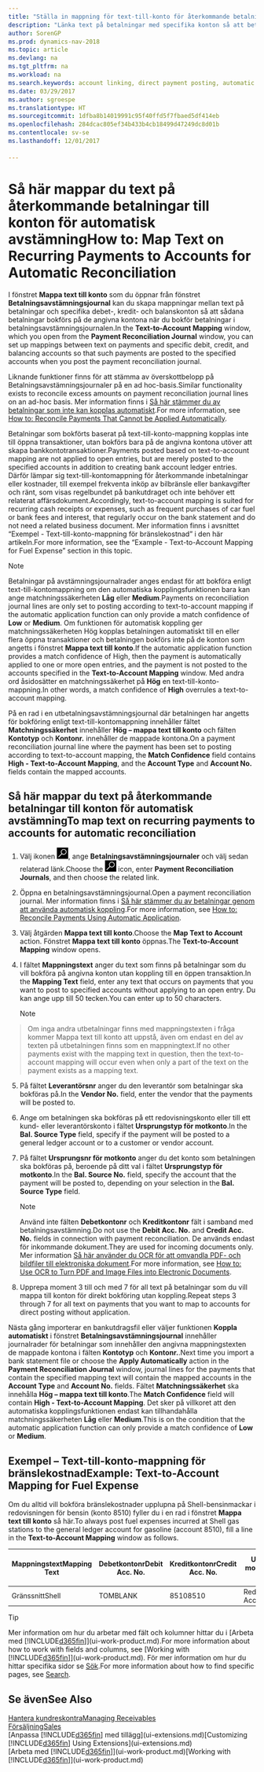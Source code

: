 ```yaml
---
title: "Ställa in mappning för text-till-konto för återkommande betalningar | Microsoft Docs"
description: "Länka text på betalningar med specifika konton så att betalningar bokförs på kontona när du bokför utbetalningsjournalen för avstämning."
author: SorenGP
ms.prod: dynamics-nav-2018
ms.topic: article
ms.devlang: na
ms.tgt_pltfrm: na
ms.workload: na
ms.search.keywords: account linking, direct payment posting, automatic payment processing, reconcile payment, recurring expense, recurring cash receipt
ms.date: 03/29/2017
ms.author: sgroespe
ms.translationtype: HT
ms.sourcegitcommit: 1dfba8b14019991c95f40ffd5f7fbaed5df414eb
ms.openlocfilehash: 284dcac805ef34b433b4cb18499d47249dc8d01b
ms.contentlocale: sv-se
ms.lasthandoff: 12/01/2017

---
```

# <a name="how-to-map-text-on-recurring-payments-to-accounts-for-automatic-reconciliation"></a><span data-ttu-id="d6f96-103">Så här mappar du text på återkommande betalningar till konton för automatisk avstämning</span><span class="sxs-lookup"><span data-stu-id="d6f96-103">How to: Map Text on Recurring Payments to Accounts for Automatic Reconciliation</span></span>
<span data-ttu-id="d6f96-104">I fönstret **Mappa text till konto** som du öppnar från fönstret **Betalningsavstämningsjournal** kan du skapa mappningar mellan text på betalningar och specifika debet-, kredit- och balanskonton så att sådana betalningar bokförs på de angivna kontona när du bokför betalningar i betalningsavstämningsjournalen.</span><span class="sxs-lookup"><span data-stu-id="d6f96-104">In the **Text-to-Account Mapping** window, which you open from the **Payment Reconciliation Journal** window, you can set up mappings between text on payments and specific debit, credit, and balancing accounts so that such payments are posted to the specified accounts when you post the payment reconciliation journal.</span></span>

<span data-ttu-id="d6f96-105">Liknande funktioner finns för att stämma av överskottbelopp på Betalningsavstämningsjournaler på en ad hoc-basis.</span><span class="sxs-lookup"><span data-stu-id="d6f96-105">Similar functionality exists to reconcile excess amounts on payment reconciliation journal lines on an ad-hoc basis.</span></span> <span data-ttu-id="d6f96-106">Mer information finns i [Så här stämmer du av betalningar som inte kan kopplas automatiskt](receivables-how-reconcile-payments-cannot-apply-auto.md).</span><span class="sxs-lookup"><span data-stu-id="d6f96-106">For more information, see [How to: Reconcile Payments That Cannot be Applied Automatically](receivables-how-reconcile-payments-cannot-apply-auto.md).</span></span>

<span data-ttu-id="d6f96-107">Betalningar som bokförts baserat på text-till-konto-mappning kopplas inte till öppna transaktioner, utan bokförs bara på de angivna kontona utöver att skapa bankkontotransaktioner.</span><span class="sxs-lookup"><span data-stu-id="d6f96-107">Payments posted based on text-to-account mapping are not applied to open entries, but are merely posted to the specified accounts in addition to creating bank account ledger entries.</span></span> <span data-ttu-id="d6f96-108">Därför lämpar sig text-till-kontomappning för återkommande inbetalningar eller kostnader, till exempel frekventa inköp av bilbränsle eller bankavgifter och ränt, som visas regelbundet på bankutdraget och inte behöver ett relaterat affärsdokument.</span><span class="sxs-lookup"><span data-stu-id="d6f96-108">Accordingly, text-to-account mapping is suited for recurring cash receipts or expenses, such as frequent purchases of car fuel or bank fees and interest, that regularly occur on the bank statement and do not need a related business document.</span></span> <span data-ttu-id="d6f96-109">Mer information finns i avsnittet “Exempel - Text-till-konto-mappning för bränslekostnad” i den här artikeln.</span><span class="sxs-lookup"><span data-stu-id="d6f96-109">For more information, see the “Example - Text-to-Account Mapping for Fuel Expense” section in this topic.</span></span>

> [!NOTE]  
>   <span data-ttu-id="d6f96-110">Betalningar på avstämningsjournalrader anges endast för att bokföra enligt text-till-kontomappning om den automatiska kopplingsfunktionen bara kan ange matchningssäkerheten **Låg** eller **Medium**.</span><span class="sxs-lookup"><span data-stu-id="d6f96-110">Payments on reconciliation journal lines are only set to posting according to text-to-account mapping if the automatic application function can only provide a match confidence of **Low** or **Medium**.</span></span> <span data-ttu-id="d6f96-111">Om funktionen för automatisk koppling ger matchningssäkerheten Hög kopplas betalningen automatiskt till en eller flera öppna transaktioner och betalningen bokförs inte på de konton som angetts i fönstret **Mappa text till konto**.</span><span class="sxs-lookup"><span data-stu-id="d6f96-111">If the automatic application function provides a match confidence of High, then the payment is automatically applied to one or more open entries, and the payment is not posted to the accounts specified in the **Text-to-Account Mapping** window.</span></span> <span data-ttu-id="d6f96-112">Med andra ord åsidosätter en matchningssäkerhet på **Hög** en text-till-konto-mappning.</span><span class="sxs-lookup"><span data-stu-id="d6f96-112">In other words, a match confidence of **High** overrules a text-to-account mapping.</span></span>

<span data-ttu-id="d6f96-113">På en rad i en utbetalningsavstämningsjournal där betalningen har angetts för bokföring enligt text-till-kontomappning innehåller fältet **Matchningssäkerhet** innehåller **Hög – mappa text till konto** och fälten **Kontotyp** och **Kontonr.** innehåller de mappade kontona.</span><span class="sxs-lookup"><span data-stu-id="d6f96-113">On a payment reconciliation journal line where the payment has been set to posting according to text-to-account mapping, the **Match Confidence** field contains **High - Text-to-Account Mapping**, and the **Account Type** and **Account No.** fields contain the mapped accounts.</span></span>

## <a name="to-map-text-on-recurring-payments-to-accounts-for-automatic-reconciliation"></a><span data-ttu-id="d6f96-114">Så här mappar du text på återkommande betalningar till konton för automatisk avstämning</span><span class="sxs-lookup"><span data-stu-id="d6f96-114">To map text on recurring payments to accounts for automatic reconciliation</span></span>
1. <span data-ttu-id="d6f96-115">Välj ikonen ![Söka efter sida eller rapport](media/ui-search/search_small.png "ikonen Söka efter sida eller rapport"), ange **Betalningsavstämningsjournaler** och välj sedan relaterad länk.</span><span class="sxs-lookup"><span data-stu-id="d6f96-115">Choose the ![Search for Page or Report](media/ui-search/search_small.png "Search for Page or Report icon") icon, enter **Payment Reconciliation Journals**, and then choose the related link.</span></span>
2. <span data-ttu-id="d6f96-116">Öppna en betalningsavstämningsjournal.</span><span class="sxs-lookup"><span data-stu-id="d6f96-116">Open a payment reconciliation journal.</span></span> <span data-ttu-id="d6f96-117">Mer information finns i [Så här stämmer du av betalningar genom att använda automatisk koppling](receivables-how-reconcile-payments-auto-application.md).</span><span class="sxs-lookup"><span data-stu-id="d6f96-117">For more information, see [How to: Reconcile Payments Using Automatic Application](receivables-how-reconcile-payments-auto-application.md).</span></span>
3. <span data-ttu-id="d6f96-118">Välj åtgärden **Mappa text till konto**.</span><span class="sxs-lookup"><span data-stu-id="d6f96-118">Choose the **Map Text to Account** action.</span></span> <span data-ttu-id="d6f96-119">Fönstret **Mappa text till konto** öppnas.</span><span class="sxs-lookup"><span data-stu-id="d6f96-119">The **Text-to-Account Mapping** window opens.</span></span>
4. <span data-ttu-id="d6f96-120">I fältet **Mappningstext** anger du text som finns på betalningar som du vill bokföra på angivna konton utan koppling till en öppen transaktion.</span><span class="sxs-lookup"><span data-stu-id="d6f96-120">In the **Mapping Text** field, enter any text that occurs on payments that you want to post to specified accounts without applying to an open entry.</span></span> <span data-ttu-id="d6f96-121">Du kan ange upp till 50 tecken.</span><span class="sxs-lookup"><span data-stu-id="d6f96-121">You can enter up to 50 characters.</span></span>

    > [!NOTE]  
>   <span data-ttu-id="d6f96-122">Om inga andra utbetalningar finns med mappningstexten i fråga kommer Mappa text till konto att uppstå, även om endast en del av texten på utbetalningen finns som en mappningtext.</span><span class="sxs-lookup"><span data-stu-id="d6f96-122">If no other payments exist with the mapping text in question, then the text-to-account mapping will occur even when only a part of the text on the payment exists as a mapping text.</span></span>
5. <span data-ttu-id="d6f96-123">På fältet **Leverantörsnr** anger du den leverantör som betalningar ska bokföras på.</span><span class="sxs-lookup"><span data-stu-id="d6f96-123">In the **Vendor No.** field, enter the vendor that the payments will be posted to.</span></span>
6. <span data-ttu-id="d6f96-124">Ange om betalningen ska bokföras på ett redovisningskonto eller till ett kund- eller leverantörskonto i fältet **Ursprungstyp för motkonto**.</span><span class="sxs-lookup"><span data-stu-id="d6f96-124">In the **Bal. Source Type** field, specify if the payment will be posted to a general ledger account or to a customer or vendor account.</span></span>
7. <span data-ttu-id="d6f96-125">På fältet **Ursprungsnr för motkonto** anger du det konto som betalningen ska bokföras på, beroende på ditt val i fältet **Ursprungstyp för motkonto**.</span><span class="sxs-lookup"><span data-stu-id="d6f96-125">In the **Bal. Source No.** field, specify the account that the payment will be posted to, depending on your selection in the **Bal. Source Type** field.</span></span>

    > [!NOTE]
    > <span data-ttu-id="d6f96-126">Använd inte fälten **Debetkontonr** och **Kreditkontonr** fält i samband med betalningsavstämning.</span><span class="sxs-lookup"><span data-stu-id="d6f96-126">Do not use the **Debit Acc. No.** and **Credit Acc. No.** fields in connection with payment reconciliation.</span></span> <span data-ttu-id="d6f96-127">De används endast för inkommande dokument.</span><span class="sxs-lookup"><span data-stu-id="d6f96-127">They are used for incoming documents only.</span></span> <span data-ttu-id="d6f96-128">Mer information [Så här använder du OCR för att omvandla PDF- och bildfiler till elektroniska dokument](across-how-use-ocr-pdf-images-files.md).</span><span class="sxs-lookup"><span data-stu-id="d6f96-128">For more information, see [How to: Use OCR to Turn PDF and Image Files into Electronic Documents](across-how-use-ocr-pdf-images-files.md).</span></span>

8. <span data-ttu-id="d6f96-129">Upprepa moment 3 till och med 7 för all text på betalningar som du vill mappa till konton för direkt bokföring utan koppling.</span><span class="sxs-lookup"><span data-stu-id="d6f96-129">Repeat steps 3 through 7 for all text on payments that you want to map to accounts for direct posting without application.</span></span>

<span data-ttu-id="d6f96-130">Nästa gång importerar en bankutdragsfil eller väljer funktionen **Koppla automatiskt** i fönstret **Betalningsavstämningsjournal** innehåller journalrader för betalningar som innehåller den angivna mappningstexten de mappade kontona i fälten **Kontotyp** och **Kontonr.**.</span><span class="sxs-lookup"><span data-stu-id="d6f96-130">Next time you import a bank statement file or choose the **Apply Automatically** action in the **Payment Reconciliation Journal** window, journal lines for the payments that contain the specified mapping text will contain the mapped accounts in the **Account Type** and **Account No.** fields.</span></span> <span data-ttu-id="d6f96-131">Fältet **Matchningssäkerhet** ska innehålla **Hög – mappa text till konto**.</span><span class="sxs-lookup"><span data-stu-id="d6f96-131">The **Match Confidence** field will contain **High - Text-to-Account Mapping**.</span></span> <span data-ttu-id="d6f96-132">Det sker på villkoret att den automatiska kopplingsfunktionen endast kan tillhandahålla matchningssäkerheten **Låg** eller **Medium**.</span><span class="sxs-lookup"><span data-stu-id="d6f96-132">This is on the condition that the automatic application function can only provide a match confidence of **Low** or **Medium**.</span></span>

## <a name="example-text-to-account-mapping-for-fuel-expense"></a><span data-ttu-id="d6f96-133">Exempel – Text-till-konto-mappning för bränslekostnad</span><span class="sxs-lookup"><span data-stu-id="d6f96-133">Example: Text-to-Account Mapping for Fuel Expense</span></span>
<span data-ttu-id="d6f96-134">Om du alltid vill bokföra bränslekostnader upplupna på Shell-bensinmackar i redovisningen för bensin (konto 8510) fyller du i en rad i fönstret **Mappa text till konto** så här.</span><span class="sxs-lookup"><span data-stu-id="d6f96-134">To always post fuel expenses incurred at Shell gas stations to the general ledger account for gasoline (account 8510), fill a line in the **Text-to-Account Mapping** window as follows.</span></span>

| <span data-ttu-id="d6f96-135">Mappningstext</span><span class="sxs-lookup"><span data-stu-id="d6f96-135">Mapping Text</span></span> | <span data-ttu-id="d6f96-136">Debetkontonr</span><span class="sxs-lookup"><span data-stu-id="d6f96-136">Debit Acc. No.</span></span> | <span data-ttu-id="d6f96-137">Kreditkontonr</span><span class="sxs-lookup"><span data-stu-id="d6f96-137">Credit Acc. No.</span></span> | <span data-ttu-id="d6f96-138">Ursprungstyp för motkonto</span><span class="sxs-lookup"><span data-stu-id="d6f96-138">Bal. Source Type</span></span> | <span data-ttu-id="d6f96-139">Ursprungsnr för motkonto</span><span class="sxs-lookup"><span data-stu-id="d6f96-139">Bal. Source No.</span></span> |
| --- | --- | --- | --- | --- |
| <span data-ttu-id="d6f96-140">Gränssnitt</span><span class="sxs-lookup"><span data-stu-id="d6f96-140">Shell</span></span> |<span data-ttu-id="d6f96-141">TOM</span><span class="sxs-lookup"><span data-stu-id="d6f96-141">BLANK</span></span> |<span data-ttu-id="d6f96-142">8510</span><span class="sxs-lookup"><span data-stu-id="d6f96-142">8510</span></span> |<span data-ttu-id="d6f96-143">Redovisningskonto</span><span class="sxs-lookup"><span data-stu-id="d6f96-143">G/L Account</span></span> |<span data-ttu-id="d6f96-144">TOM</span><span class="sxs-lookup"><span data-stu-id="d6f96-144">BLANK</span></span> |

> [!TIP]  
>   <span data-ttu-id="d6f96-145">Mer information om hur du arbetar med fält och kolumner hittar du i [Arbeta med [!INCLUDE[d365fin](includes/d365fin_long_md.md)]](ui-work-product.md).</span><span class="sxs-lookup"><span data-stu-id="d6f96-145">For more information about how to work with fields and columns, see [Working with [!INCLUDE[d365fin](includes/d365fin_long_md.md)]](ui-work-product.md).</span></span> <span data-ttu-id="d6f96-146">För mer information om hur du hittar specifika sidor se [Sök](ui-search.md).</span><span class="sxs-lookup"><span data-stu-id="d6f96-146">For more information about how to find specific pages, see [Search](ui-search.md).</span></span>

## <a name="see-also"></a><span data-ttu-id="d6f96-147">Se även</span><span class="sxs-lookup"><span data-stu-id="d6f96-147">See Also</span></span>
[<span data-ttu-id="d6f96-148">Hantera kundreskontra</span><span class="sxs-lookup"><span data-stu-id="d6f96-148">Managing Receivables</span></span>](receivables-manage-receivables.md)  
[<span data-ttu-id="d6f96-149">Försäljning</span><span class="sxs-lookup"><span data-stu-id="d6f96-149">Sales</span></span>](sales-manage-sales.md)  
<span data-ttu-id="d6f96-150">[Anpassa [!INCLUDE[d365fin](includes/d365fin_md.md)] med tillägg](ui-extensions.md)</span><span class="sxs-lookup"><span data-stu-id="d6f96-150">[Customizing [!INCLUDE[d365fin](includes/d365fin_md.md)] Using Extensions](ui-extensions.md)</span></span>  
<span data-ttu-id="d6f96-151">[Arbeta med [!INCLUDE[d365fin](includes/d365fin_md.md)]](ui-work-product.md)</span><span class="sxs-lookup"><span data-stu-id="d6f96-151">[Working with [!INCLUDE[d365fin](includes/d365fin_md.md)]](ui-work-product.md)</span></span>

